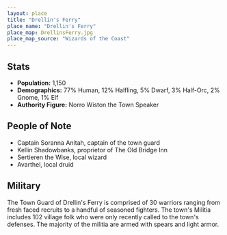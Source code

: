```yaml
---
layout: place
title: "Drellin's Ferry"
place_name: "Drellin's Ferry"
place_map: DrellinsFerry.jpg
place_map_source: "Wizards of the Coast"
---
```

## Stats
* **Population:** 1,150
* **Demographics:** 77% Human, 12% Halfling, 5% Dwarf, 3% Half-Orc, 2% Gnome, 1% Elf
* **Authority Figure:** Norro Wiston the Town Speaker

## People of Note
* Captain Soranna Anitah, captain of the town guard
* Kellin Shadowbanks, proprietor of The Old Bridge Inn
* Sertieren the Wise, local wizard
* Avarthel, local druid

## Military
The Town Guard of Drellin's Ferry is comprised of 30 warriors ranging from
fresh faced recruits to a handful of seasoned fighters. The town's Militia
includes 102 village folk who were only recently called to the town's defenses.
The majority of the militia are armed with spears and light armor.


